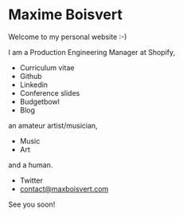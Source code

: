 # Maxime Boisvert

Welcome to my personal website :-)

I am a Production Engineering Manager at Shopify,

- Curriculum vitae
- Github
- Linkedin
- Conference slides
- Budgetbowl
- Blog

an amateur artist/musician,

- Music
- Art

and a human.

- Twitter
- contact@maxboisvert.com

See you soon!
